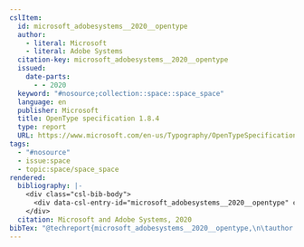 ```yaml
---
cslItem:
  id: microsoft_adobesystems__2020__opentype
  author:
    - literal: Microsoft
    - literal: Adobe Systems
  citation-key: microsoft_adobesystems__2020__opentype
  issued:
    date-parts:
      - - 2020
  keyword: "#nosource;collection::space::space_space"
  language: en
  publisher: Microsoft
  title: OpenType specification 1.8.4
  type: report
  URL: https://www.microsoft.com/en-us/Typography/OpenTypeSpecification.aspx
tags:
  - "#nosource"
  - issue:space
  - topic:space/space_space
rendered:
  bibliography: |-
    <div class="csl-bib-body">
      <div data-csl-entry-id="microsoft_adobesystems__2020__opentype" class="csl-entry">Microsoft and Adobe Systems 2020 <i>OpenType specification 1.8.4</i>. Microsoft. Available at: <a href='https://www.microsoft.com/en-us/Typography/OpenTypeSpecification.aspx.'>https://www.microsoft.com/en-us/Typography/OpenTypeSpecification.aspx.</a></div>
    </div>
  citation: Microsoft and Adobe Systems, 2020
bibTex: "@techreport{microsoft_adobesystems__2020__opentype,\n\tauthor = {{Microsoft} and {Adobe Systems}},\n\tyear = {2020},\n\tinstitution = {Microsoft},\n\ttitle = {OpenType specification 1.8.4},\n}\n\n"
---
```

